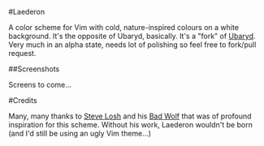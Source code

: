 #Laederon

A color scheme for Vim with cold, nature-inspired colours on a white background. It's the opposite of Ubaryd, basically.
It's a "fork" of [Ubaryd](http://github.com/Donearm/Ubaryd). Very much in an alpha state, needs lot of polishing so feel free to fork/pull request.

##Screenshots

Screens to come...

#Credits

Many, many thanks to [Steve Losh](http://stevelosh.com) and his [Bad Wolf](https://github.com/sjl/badwolf/tree/)
that was of profound inspiration for this scheme. Without his work, Laederon wouldn't be born (and I'd still be 
using an ugly Vim theme...)
